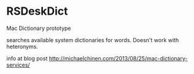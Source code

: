RSDeskDict
==========

Mac Dictionary prototype 

searches available system dictionaries for words.  Doesn't work with heteronyms.

info at blog post http://michaelchinen.com/2013/08/25/mac-dictionary-services/

